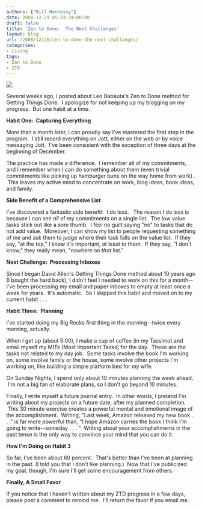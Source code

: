 ```yaml
---
authors: ["Bill Hennessy"]
date: 2008-12-29 05:33:34+00:00
draft: false
title: 'Zen to Done:  The Next Challenges'
layout: blog
url: /2008/12/28/zen-to-done-the-next-challenges/
categories:
- Living
tags:
- Zen to Done
- ZTD
---
```


![](https://hennessysview.com/wp-content/uploads/2008/11/ra100998-thumb1.jpg)


Several weeks ago, I posted about Leo Babauta's Zen to Done method for Getting Things Done.  I apologize for not keeping up my blogging on my progress.  But one habit at a time. 

**Habit One:  Capturing Everything**

More than a month later, I can proudly say I've mastered the first step in the program.  I still record everything on Jott, either on the web or by voice messaging Jott.  I've been consistent with the exception of three days at the beginning of December.  

The practice has made a difference.  I remember all of my commitments, and I remember when I can do something about them (even trivial commitments like picking up hamburger buns on the way home from work) .  This leaves my active mind to concentrate on work, blog ideas, book ideas, and family.  

**Side Benefit of a Comprehensive List**

I've discovered a fantastic side benefit:  I do less.   The reason I do less is because I can see _all_ of my commitments on a single list.  The low value tasks stick out like a sore thumb.  I feel no guilt saying "no" to tasks that do not add value.  Moreover, I can show my list to people requesting something of me and ask them to judge where their task falls on the value list.  If they say, "at the top," I know it's important, at least to them.  If they say, "I don't know," they really mean, "nowhere on _that_ list."  

**Next Challenge:  Processing Inboxes**

Since I began David Allen's Getting Things Done method about 10 years ago (I bought the hard back), I didn't feel I needed to work on this for a month--I've been processing my email and paper inboxes to empty at least once a week for years.  It's automatic.  So I skipped this habit and moved on to my current habit . . .

**Habit Three:  Planning**

I've started doing my Big Rocks first thing in the morning--twice every morning, actually.  

When I get up (about 5:00), I make a cup of coffee (in my Tassimo) and email myself my MITs (Most Important Tasks) for the day.  These are the tasks not related to my day job.  Some tasks involve the book I'm working on, some involve family or the house, some involve other projects I'm working on, like building a simple platform bed for my wife.  

On Sunday Nights, I spend only about 10 minutes planning the week ahead.  I'm not a big fan of elaborate plans, so I don't go beyond 10 minutes.  

Finally, I write myself a future journal entry.  In other words, I pretend I'm writing about my projects on a future date, after my planned completion.  This 30 minute exercise creates a powerful mental and emotional image of the accomplishment.  Writing, "Last week, Amazon released my new book . . ." is far more powerful than, "I hope Amazon carries the book I think I'm going to write--someday . . . "  Writing about your accomplishments in the past tense is the only way to convince your mind that you can do it.  

**How I'm Doing on Habit 3**

So far, I've been about 60 percent.  That's better than I've been at planning in the past. (I told you that I don't like planning.)  Now that I've publicized my goal, though, I'm sure I'll get some encouragement from others.  

**Finally, A Small Favor**

If you notice that I haven't written about my ZTD progress in a few days, please post a comment to remind me.  I'll return the favor if you email me.

